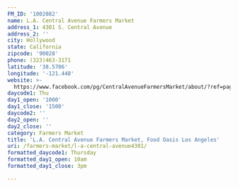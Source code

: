 ```yaml
---
FM_ID: '1002082'
name: L.A. Central Avenue Farmers Market
address_1: 4301 S. Central Avenue
address_2: ''
city: Hollywood
state: California
zipcode: '90028'
phone: (323)463-3171
latitude: '38.5706'
longitude: '-121.448'
website: >-
  https://www.facebook.com/pg/CentralAvenueFarmersMarket/about/?ref=page_internal
daycode1: Thu
day1_open: '1000'
day1_close: '1500'
daycode2: ''
day2_open: ''
day2_close: ''
category: Farmers Market
title: 'L.A. Central Avenue Farmers Market, Food Oasis Los Angeles'
uri: /farmers-market/l-a-central-avenue4301/
formatted_daycode1: Thursday
formatted_day1_open: 10am
formatted_day1_close: 3pm

---
```

